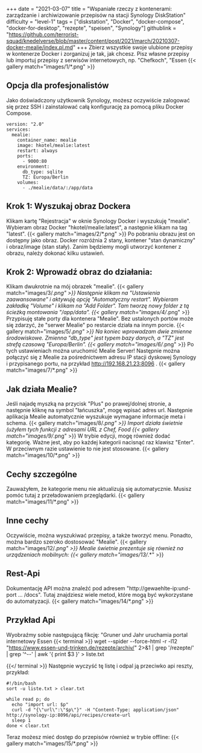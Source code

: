 +++
date = "2021-03-07"
title = "Wspaniałe rzeczy z kontenerami: zarządzanie i archiwizowanie przepisów na stacji Synology DiskStation"
difficulty = "level-1"
tags = ["diskstation", "Docker", "docker-compose", "docker-for-desktop", "rezepte", "speisen", "Synology"]
githublink = "https://github.com/terrorist-squad/knedelverse/blob/master/content/post/2021/march/20210307-docker-mealie/index.pl.md"
+++
Zbierz wszystkie swoje ulubione przepisy w kontenerze Docker i zorganizuj je tak, jak chcesz. Pisz własne przepisy lub importuj przepisy z serwisów internetowych, np. "Chefkoch", "Essen
{{< gallery match="images/1/*.png" >}}

## Opcja dla profesjonalistów
Jako doświadczony użytkownik Synology, możesz oczywiście zalogować się przez SSH i zainstalować całą konfigurację za pomocą pliku Docker Compose.
```
version: "2.0"
services:
  mealie:
    container_name: mealie
    image: hkotel/mealie:latest
    restart: always
    ports:
      - 9000:80
    environment:
      db_type: sqlite
      TZ: Europa/Berlin
    volumes:
      - ./mealie/data/:/app/data

```

## Krok 1: Wyszukaj obraz Dockera
Klikam kartę "Rejestracja" w oknie Synology Docker i wyszukuję "mealie". Wybieram obraz Docker "hkotel/mealie:latest", a następnie klikam na tag "latest".
{{< gallery match="images/2/*.png" >}}
Po pobraniu obrazu jest on dostępny jako obraz. Docker rozróżnia 2 stany, kontener "stan dynamiczny" i obraz/image (stan stały). Zanim będziemy mogli utworzyć kontener z obrazu, należy dokonać kilku ustawień.
## Krok 2: Wprowadź obraz do działania:
Klikam dwukrotnie na mój obrazek "mealie".
{{< gallery match="images/3/*.png" >}}
Następnie klikam na "Ustawienia zaawansowane" i aktywuję opcję "Automatyczny restart". Wybieram zakładkę "Volume" i klikam na "Add Folder". Tam tworzę nowy folder z tą ścieżką montowania "/app/data".
{{< gallery match="images/4/*.png" >}}
Przypisuję stałe porty dla kontenera "Mealie". Bez ustalonych portów może się zdarzyć, że "serwer Mealie" po restarcie działa na innym porcie.
{{< gallery match="images/5/*.png" >}}
Na koniec wprowadzam dwie zmienne środowiskowe. Zmienna "db_type" jest typem bazy danych, a "TZ" jest strefą czasową "Europa/Berlin".
{{< gallery match="images/6/*.png" >}}
Po tych ustawieniach można uruchomić Mealie Server! Następnie można połączyć się z Mealie za pośrednictwem adresu IP stacji dyskowej Synology i przypisanego portu, na przykład http://192.168.21.23:8096 .
{{< gallery match="images/7/*.png" >}}

## Jak działa Mealie?
Jeśli najadę myszką na przycisk "Plus" po prawej/dolnej stronie, a następnie kliknę na symbol "łańcuszka", mogę wpisać adres url. Następnie aplikacja Mealie automatycznie wyszukuje wymagane informacje meta i schema.
{{< gallery match="images/8/*.png" >}}
Import działa świetnie (użyłem tych funkcji z adresami URL z Chef, Food
{{< gallery match="images/9/*.png" >}}
W trybie edycji, mogę również dodać kategorię. Ważne jest, aby po każdej kategorii nacisnąć raz klawisz "Enter". W przeciwnym razie ustawienie to nie jest stosowane.
{{< gallery match="images/10/*.png" >}}

## Cechy szczególne
Zauważyłem, że kategorie menu nie aktualizują się automatycznie. Musisz pomóc tutaj z przeładowaniem przeglądarki.
{{< gallery match="images/11/*.png" >}}

## Inne cechy
Oczywiście, można wyszukiwać przepisy, a także tworzyć menu. Ponadto, można bardzo szeroko dostosować "Mealie".
{{< gallery match="images/12/*.png" >}}
Mealie świetnie prezentuje się również na urządzeniach mobilnych:
{{< gallery match="images/13/*.*" >}}

## Rest-Api
Dokumentację API można znaleźć pod adresem "http://gewaehlte-ip:und-port ... /docs". Tutaj znajdziesz wiele metod, które mogą być wykorzystane do automatyzacji.
{{< gallery match="images/14/*.png" >}}

## Przykład Api
Wyobraźmy sobie następującą fikcję: "Gruner und Jahr uruchamia portal internetowy Essen
{{< terminal >}}
wget --spider --force-html -r -l12  "https://www.essen-und-trinken.de/rezepte/archiv/"  2>&1 | grep '/rezepte/' | grep '^--' | awk '{ print $3 }' > liste.txt

{{</ terminal >}}
Następnie wyczyść tę listę i odpal ją przeciwko api reszty, przykład:
```
#!/bin/bash
sort -u liste.txt > clear.txt

while read p; do
  echo "import url: $p"
  curl -d "{\"url\":\"$p\"}" -H "Content-Type: application/json" http://synology-ip:8096/api/recipes/create-url
  sleep 1
done < clear.txt

```
Teraz możesz mieć dostęp do przepisów również w trybie offline:
{{< gallery match="images/15/*.png" >}}
